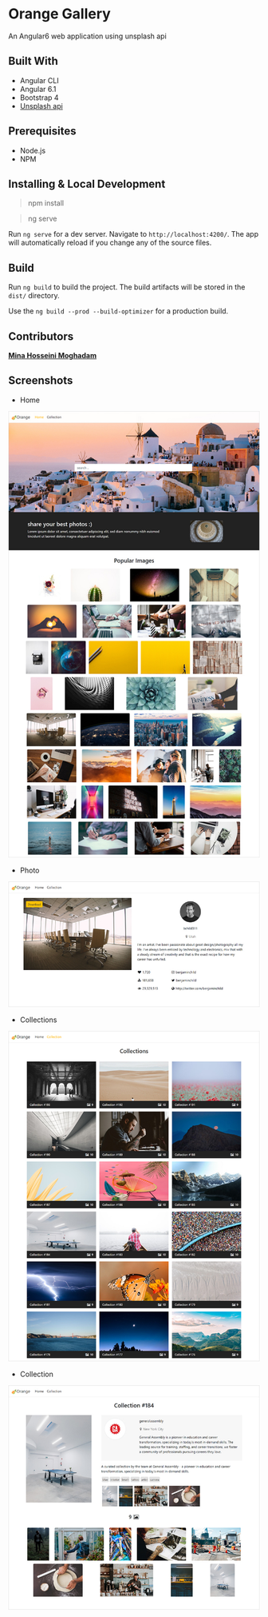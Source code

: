 # Orange Gallery
An Angular6 web application using unsplash api

## Built With

- Angular CLI
- Angular 6.1
- Bootstrap 4
- [Unsplash api](https://unsplash.com/documentation)


## Prerequisites
- Node.js
- NPM

## Installing & Local Development

> npm install

> ng serve

Run `ng serve` for a dev server. Navigate to `http://localhost:4200/`. The app will automatically reload if you change any of the source files.


## Build

Run `ng build` to build the project. The build artifacts will be stored in the `dist/` directory.

Use the `ng build --prod --build-optimizer` for a production build.

## Contributors
[**Mina Hosseini Moghadam**](http://linkedin.com/in/minahm)




## Screenshots
- Home

![Home](screenshots/home.jpg)

- Photo

![Photo](screenshots/photo.jpg)


- Collections

![Collections](screenshots/collection-list.jpg)


- Collection

![Collection](screenshots/collection.jpg)